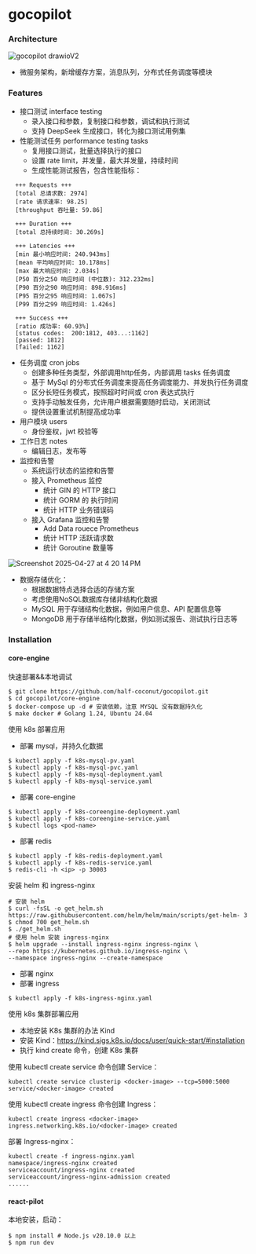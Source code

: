 # gocopilot

### Architecture

![gocopilot drawioV2](https://github.com/user-attachments/assets/6d6629b7-4627-4385-96d9-3dee176dfcd5)


- 微服务架构，新增缓存方案，消息队列，分布式任务调度等模块

### Features

- 接口测试 interface testing
    - 录入接口和参数，复制接口和参数，调试和执行测试
    - 支持 DeepSeek 生成接口，转化为接口测试用例集
- 性能测试任务 performance testing tasks
    - 复用接口测试，批量选择执行的接口
    - 设置 rate limit，并发量，最大并发量，持续时间
    - 生成性能测试报告，包含性能指标：
```shell
  +++ Requests +++
  [total 总请求数: 2974]
  [rate 请求速率: 98.25]
  [throughput 吞吐量: 59.86]

  +++ Duration +++
  [total 总持续时间: 30.269s]

  +++ Latencies +++
  [min 最小响应时间: 240.943ms]
  [mean 平均响应时间: 10.178ms]
  [max 最大响应时间: 2.034s]
  [P50 百分之50 响应时间 (中位数): 312.232ms]
  [P90 百分之90 响应时间: 898.916ms]
  [P95 百分之95 响应时间: 1.067s]
  [P99 百分之99 响应时间: 1.426s]

  +++ Success +++
  [ratio 成功率: 60.93%]
  [status codes:  200:1812, 403...:1162]
  [passed: 1812]
  [failed: 1162]
```

- 任务调度 cron jobs
    - 创建多种任务类型，外部调用http任务，内部调用 tasks 任务调度
    - 基于 MySql 的分布式任务调度来提高任务调度能力、并发执行任务调度
    - 区分长短任务模式，按照超时时间或 cron 表达式执行
    - 支持手动触发任务，允许用户根据需要随时启动，关闭测试
    - 提供设置重试机制提高成功率
- 用户模块 users
    - 身份鉴权，jwt 校验等
- 工作日志 notes
    - 编辑日志，发布等
- 监控和告警
    - 系统运行状态的监控和告警
    - 接入 Prometheus 监控
        - 统计 GIN 的 HTTP 接口
        - 统计 GORM 的 执行时间
        - 统计 HTTP 业务错误码
    - 接入 Grafana 监控和告警
        - Add Data rouece Prometheus     
        - 统计 HTTP 活跃请求数
        - 统计 Goroutine 数量等

![Screenshot 2025-04-27 at 4 20 14 PM](https://github.com/user-attachments/assets/a992928e-4adf-4cd2-b841-b52bfd80d249)

- 数据存储优化：
    - 根据数据特点选择合适的存储方案
    - 考虑使用NoSQL数据库存储非结构化数据
    - MySQL 用于存储结构化数据，例如用户信息、API 配置信息等
    - MongoDB 用于存储半结构化数据，例如测试报告、测试执行日志等

### Installation

#### core-engine

快速部署&&本地调试

```shell
$ git clone https://github.com/half-coconut/gocopilot.git
$ cd gocopilot/core-engine
$ docker-compose up -d # 安装依赖，注意 MYSQL 没有数据持久化
$ make docker # Golang 1.24, Ubuntu 24.04
```

使用 k8s 部署应用

- 部署 mysql，并持久化数据

```shell
$ kubectl apply -f k8s-mysql-pv.yaml
$ kubectl apply -f k8s-mysql-pvc.yaml
$ kubectl apply -f k8s-mysql-deployment.yaml
$ kubectl apply -f k8s-mysql-service.yaml
```

- 部署 core-engine

```shell
$ kubectl apply -f k8s-coreengine-deployment.yaml
$ kubectl apply -f k8s-coreengine-service.yaml
$ kubectl logs <pod-name> 
```

- 部署 redis

```shell
$ kubectl apply -f k8s-redis-deployment.yaml
$ kubectl apply -f k8s-redis-service.yaml
$ redis-cli -h <ip> -p 30003
```

安装 helm 和 ingress-nginx

```shell
# 安装 helm
$ curl -fsSL -o get_helm.sh https://raw.githubusercontent.com/helm/helm/main/scripts/get-helm- 3
$ chmod 700 get_helm.sh
$ ./get_helm.sh
# 使用 helm 安装 ingress-nginx
$ helm upgrade --install ingress-nginx ingress-nginx \
--repo https://kubernetes.github.io/ingress-nginx \
--namespace ingress-nginx --create-namespace
```

- 部署 nginx
- 部署 ingress

```shell
$ kubectl apply -f k8s-ingress-nginx.yaml
```

使用 k8s 集群部署应用

- 本地安装 K8s 集群的办法 Kind
- 安装 Kind：https://kind.sigs.k8s.io/docs/user/quick-start/#installation
- 执行 kind create 命令，创建 K8s 集群

使用 kubectl create service 命令创建 Service：

```shell
kubectl create service clusterip <docker-image> --tcp=5000:5000
service/<docker-image> created
```

使用 kubectl create ingress 命令创建 Ingress：

```shell
kubectl create ingress <docker-image> 
ingress.networking.k8s.io/<docker-image> created
```

部署 Ingress-nginx：

```shell
kubectl create -f ingress-nginx.yaml
namespace/ingress-nginx created
serviceaccount/ingress-nginx created
serviceaccount/ingress-nginx-admission created
......
```

#### react-pilot

本地安装，启动：

```shell
$ npm install # Node.js v20.10.0 以上
$ npm run dev
```

